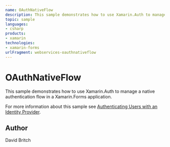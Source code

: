 ```yaml
---
name: OAuthNativeFlow
description: This sample demonstrates how to use Xamarin.Auth to manage a native authentication flow in a Xamarin.Forms application.
topic: sample
languages:
- csharp
products:
- xamarin
technologies:
- xamarin-forms
urlFragment: webservices-oauthnativeflow
---
```

OAuthNativeFlow
===============

This sample demonstrates how to use Xamarin.Auth to manage a native authentication flow in a Xamarin.Forms application.

For more information about this sample see [Authenticating Users with an Identity Provider](https://developer.xamarin.com/guides/xamarin-forms/cloud-services/authentication/oauth/).

Author
------

David Britch
